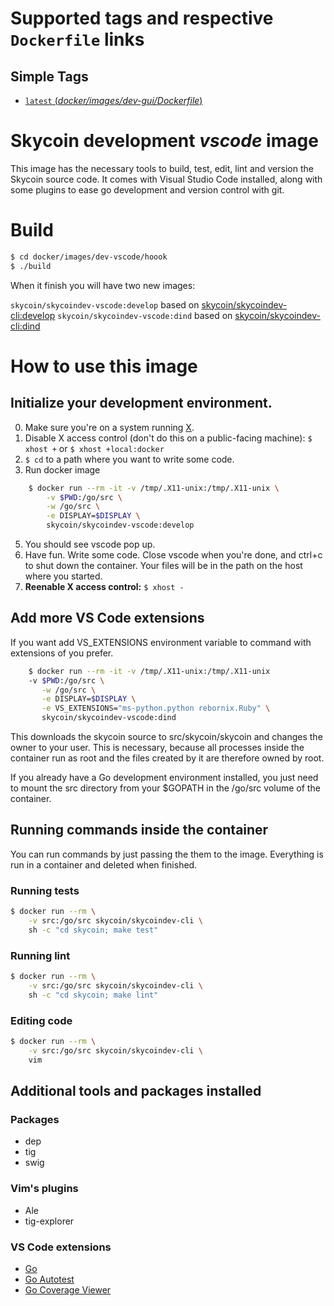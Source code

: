 # Supported tags and respective `Dockerfile` links

## Simple Tags

-	[`latest` (*docker/images/dev-gui/Dockerfile*)](https://github.com/skycoin/skycoin/tree/develop/docker/images/dev-gui/Dockerfile)

# Skycoin development *vscode* image

This image has the necessary tools to build, test, edit, lint and version the Skycoin
source code. It comes with Visual Studio Code installed, along with some plugins
to ease go development and version control with git.

# Build

```sh
$ cd docker/images/dev-vscode/hoook
$ ./build
```

When it finish you will have two new images:

`skycoin/skycoindev-vscode:develop` based on [skycoin/skycoindev-cli:develop](skycoin/docker/images/dev-cli) 
`skycoin/skycoindev-vscode:dind` based on [skycoin/skycoindev-cli:dind](skycoin/docker/images/dev-docker)

# How to use this image

## Initialize your development environment.

0. Make sure you're on a system running [X](https://en.wikipedia.org/wiki/X_Window_System).
1. Disable X access control (don't do this on a public-facing machine): `$ xhost +` or `$ xhost +local:docker`
2. `$ cd` to a path where you want to write some code.
3. Run docker image
```sh
    $ docker run --rm -it -v /tmp/.X11-unix:/tmp/.X11-unix \
        -v $PWD:/go/src \
        -w /go/src \
        -e DISPLAY=$DISPLAY \
        skycoin/skycoindev-vscode:develop
```
5. You should see vscode pop up.
6. Have fun. Write some code. Close vscode when you're done, and ctrl+c to shut down the container. Your files will be in the path on the host where you started.
7. __Reenable X access control:__ `$ xhost -`

## Add more VS Code extensions

If you want add VS_EXTENSIONS environment variable to command with extensions of you prefer. 

```sh
    $ docker run --rm -it -v /tmp/.X11-unix:/tmp/.X11-unix 
    -v $PWD:/go/src \
       -w /go/src \
       -e DISPLAY=$DISPLAY \
       -e VS_EXTENSIONS="ms-python.python rebornix.Ruby" \
       skycoin/skycoindev-vscode:dind
```

This downloads the skycoin source to src/skycoin/skycoin and changes the owner
to your user. This is necessary, because all processes inside the container run
as root and the files created by it are therefore owned by root.

If you already have a Go development environment installed, you just need to
mount the src directory from your $GOPATH in the /go/src volume of the
container. 

## Running commands inside the container

You can run commands by just passing the them to the image.  Everything is run
in a container and deleted when finished.

### Running tests

```sh
$ docker run --rm \
    -v src:/go/src skycoin/skycoindev-cli \
    sh -c "cd skycoin; make test"
```

### Running lint

```sh
$ docker run --rm \
    -v src:/go/src skycoin/skycoindev-cli \
    sh -c "cd skycoin; make lint"
```

### Editing code

```sh
$ docker run --rm \
    -v src:/go/src skycoin/skycoindev-cli \
    vim
```

## Additional tools and packages installed

### Packages

- dep
- tig
- swig

### Vim's plugins

- Ale
- tig-explorer

### VS Code extensions

- [Go](https://marketplace.visualstudio.com/items?itemName=ms-vscode.Go)
- [Go Autotest](https://marketplace.visualstudio.com/items?itemName=windmilleng.vscode-go-autotest)
- [Go Coverage Viewer](https://marketplace.visualstudio.com/items?itemName=defaltd.go-coverage-viewer)